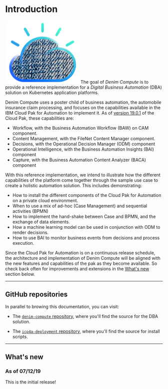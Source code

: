 # Introduction

<img src="./images/denim-compute.png"/>The goal of *Denim Compute* is to provide a reference implementation for a *Digital Business Automation* (DBA) solution on Kubernetes application platforms.

Denim Compute uses a poster child of business automation, the automobile insurance claim processing, and focuses on the capabilities available in the IBM Cloud Pak for Automation to implement it. As of [version 19.0.1](https://www-01.ibm.com/support/docview.wss?uid=ibm10878709) of the Cloud Pak, these capabilities are:

- Workflow, with the Business Automation Workflow (BAW) on CAM component.
- Content Management, with the FileNet Content Manager component.
- Decisions, with the Operational Decision Manager (ODM) component
- Operational Intelligence, with the Business Automation Insights (BAI) component
- Capture, with the Business Automation Content Analyzer (BACA) component

With this reference implementation, we intend to illustrate how the different capabilities of the platform come together through the sample use case to create a holistic automation solution. This includes demonstrating:

- How to install the different components of the Cloud Pak for Automation on a private cloud environment.
- When to use a mix of ad-hoc (Case Management) and sequential activities (BPMN)
- How to implement the hand-shake between Case and BPMN, and the exchange of data elements.
- How a machine learning model can be used in conjunction with ODM to render decisions.
- How to use BAI to monitor business events from decisions and process execution.

Since the Cloud Pak for Automation is on a continuous release schedule, the architecture and implementation of Denim Compute will be aligned with the new features and capabilities of the pak as they become available. So check back often for improvements and extensions in the [What's new](#whats-new) section below.

---

## GitHub repositories
In parallel to browing this documentation, you can visit:

- The <a name="icp4a-deployment-repo"/>[`denim-compute` repository](https://github.ibm.com/CASE/denim-compute), where you'll find the source for the DBA solution.

- The <a name="icp4a-deployment-repo"/>[`icp4a-deployment` repository](https://github.ibm.com/CASE/icp4a-deployment), where you'll find the source for install scripts.

---

## What's new <a name="whats-new"></a>

### As of 07/12/19
This is the initial release!
